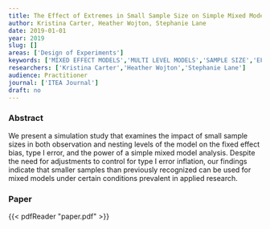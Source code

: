 ```yaml
---
title: The Effect of Extremes in Small Sample Size on Simple Mixed Models- A Comparison of Level-1 and Level-2 Size
author: Kristina Carter, Heather Wojton, Stephanie Lane
date: 2019-01-01
year: 2019
slug: []
areas: ['Design of Experiments']
keywords: ['MIXED EFFECT MODELS','MULTI LEVEL MODELS','SAMPLE SIZE','EFFECT SIZE','POWER']
researchers: ['Kristina Carter','Heather Wojton','Stephanie Lane']
audience: Practitioner
journal: ['ITEA Journal']
draft: no
---
```




### Abstract

We present a simulation study that examines the impact of small sample sizes in both observation and nesting levels of the model on the fixed effect bias, type I error, and the power of a simple mixed model analysis. Despite the need for adjustments to control for type I error inflation, our findings indicate that smaller samples than previously recognized can be used for mixed models under certain conditions prevalent in applied research.



### Paper 
 {{< pdfReader "paper.pdf" >}}


